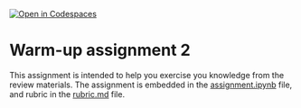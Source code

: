 [![Open in Codespaces](https://classroom.github.com/assets/launch-codespace-7f7980b617ed060a017424585567c406b6ee15c891e84e1186181d67ecf80aa0.svg)](https://classroom.github.com/open-in-codespaces?assignment_repo_id=13627081)
# Warm-up assignment 2

This assignment is intended to help you exercise you knowledge from the review materials.  The assignment is embedded in the [assignment.ipynb](assignment.ipynb) file, and rubric in the [rubric.md](rubric.md) file.